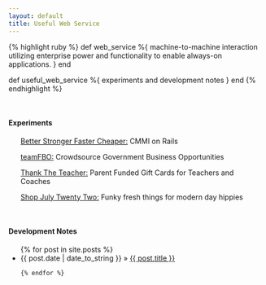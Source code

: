 ```yaml
---
layout: default
title: Useful Web Service
---
```

  
{% highlight ruby %}
  def web_service
    %{ machine-to-machine interaction utilizing 
       enterprise power and functionality to
       enable always-on applications. }
  end

  def useful_web_service
    %{ experiments and development notes }
  end
{% endhighlight %}

<br>
<h4>Experiments</h4>
<ul><a href="bsfc.html">Better Stronger Faster Cheaper:</a>
  CMMI on Rails
</ul>
<ul><a href="teamfbo.html">teamFBO:</a> 
  Crowdsource Government Business Opportunities 
</ul>
<ul><a href="thanktheteacher.html">Thank The Teacher:</a> 
  Parent Funded Gift Cards for Teachers and Coaches 
</ul>
<ul>
  <a href="sj22.html">Shop July Twenty Two:</a> Funky fresh things for modern day hippies
</ul>

<br>

<div id="home">
  <h4>Development Notes </h4>
    <ul class="posts">
    {% for post in site.posts %}
      <li><span>{{ post.date | date_to_string }}</span> &raquo; <a href="{{ post.url }}">{{ post.title }}</a></li>
      
    {% endfor %}
  </ul>
</div>